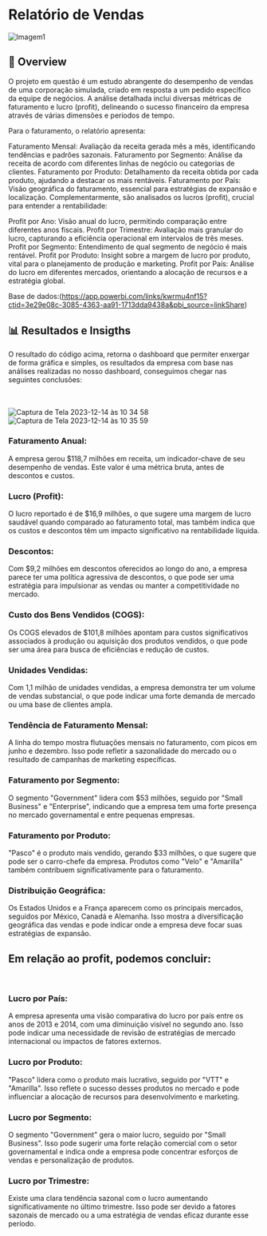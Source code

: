 <h1>Relatório de Vendas </h1>


![Imagem1](https://github.com/Cleitoncsb/meu-Portfolio/assets/142935223/b9bf12f2-c1a3-46af-a8a8-b2fade673657)


 <h2> 📌 Overview   </h2>

O projeto em questão é um estudo abrangente do desempenho de vendas de uma corporação simulada, criado em resposta a um pedido específico da equipe de negócios. A análise detalhada inclui diversas métricas de faturamento e lucro (profit), delineando o sucesso financeiro da empresa através de várias dimensões e períodos de tempo.

Para o faturamento, o relatório apresenta:

Faturamento Mensal: Avaliação da receita gerada mês a mês, identificando tendências e padrões sazonais.
Faturamento por Segmento: Análise da receita de acordo com diferentes linhas de negócio ou categorias de clientes.
Faturamento por Produto: Detalhamento da receita obtida por cada produto, ajudando a destacar os mais rentáveis.
Faturamento por País: Visão geográfica do faturamento, essencial para estratégias de expansão e localização.
Complementarmente, são analisados os lucros (profit), crucial para entender a rentabilidade:

Profit por Ano: Visão anual do lucro, permitindo comparação entre diferentes anos fiscais.
Profit por Trimestre: Avaliação mais granular do lucro, capturando a eficiência operacional em intervalos de três meses.
Profit por Segmento: Entendimento de qual segmento de negócio é mais rentável.
Profit por Produto: Insight sobre a margem de lucro por produto, vital para o planejamento de produção e marketing.
Profit por País: Análise do lucro em diferentes mercados, orientando a alocação de recursos e a estratégia global. 


   Base de dados:(https://app.powerbi.com/links/kwrmu4nf15?ctid=3e29e08c-3085-4363-aa91-1713dda9438a&pbi_source=linkShare)

<h2> 📊 Resultados e Insigths</h2>
O resultado do código acima, retorna o dashboard que permiter enxergar de forma gráfica e simples, os resultados da empresa com base nas análises realizadas no nosso dashboard, conseguimos chegar nas seguintes conclusões:<br>
<br>
<br>

![Captura de Tela 2023-12-14 às 10 34 58](https://github.com/Cleitoncsb/Desafio-de-projeto-dioPowerBI/assets/142935223/bc1af74a-d4c2-48dc-9eb1-61630e4d68e8)
![Captura de Tela 2023-12-14 às 10 35 59](https://github.com/Cleitoncsb/Desafio-de-projeto-dioPowerBI/assets/142935223/3fd3865d-b38f-4cc4-bb7e-d855f07a7292)



<h3>Faturamento Anual:</h3> A empresa gerou $118,7 milhões em receita, um indicador-chave de seu desempenho de vendas. Este valor é uma métrica bruta, antes de descontos e custos.
<h3>Lucro (Profit):</h3> O lucro reportado é de $16,9 milhões, o que sugere uma margem de lucro saudável quando comparado ao faturamento total, mas também indica que os custos e descontos têm um impacto significativo na rentabilidade líquida.
<h3>Descontos:</h3> Com $9,2 milhões em descontos oferecidos ao longo do ano, a empresa parece ter uma política agressiva de descontos, o que pode ser uma estratégia para impulsionar as vendas ou manter a competitividade no mercado.
<h3>Custo dos Bens Vendidos (COGS):</h3> Os COGS elevados de $101,8 milhões apontam para custos significativos associados à produção ou aquisição dos produtos vendidos, o que pode ser uma área para busca de eficiências e redução de custos.
<h3>Unidades Vendidas:</h3> Com 1,1 milhão de unidades vendidas, a empresa demonstra ter um volume de vendas substancial, o que pode indicar uma forte demanda de mercado ou uma base de clientes ampla.
<h3>Tendência de Faturamento Mensal:</h3> A linha do tempo mostra flutuações mensais no faturamento, com picos em junho e dezembro. Isso pode refletir a sazonalidade do mercado ou o resultado de campanhas de marketing específicas.
<h3>Faturamento por Segmento:</h3> O segmento "Government" lidera com $53 milhões, seguido por "Small Business" e "Enterprise", indicando que a empresa tem uma forte presença no mercado governamental e entre pequenas empresas.
<h3>Faturamento por Produto:</h3> "Pasco" é o produto mais vendido, gerando $33 milhões, o que sugere que pode ser o carro-chefe da empresa. Produtos como "Velo" e "Amarilla" também contribuem significativamente para o faturamento.
<h3>Distribuição Geográfica:</h3> Os Estados Unidos e a França aparecem como os principais mercados, seguidos por México, Canadá e Alemanha. Isso mostra a diversificação geográfica das vendas e pode indicar onde a empresa deve focar suas estratégias de expansão.

<h2> Em relação ao profit, podemos concluir:</h2>
<br>
<h3>Lucro por País:</h3> A empresa apresenta uma visão comparativa do lucro por país entre os anos de 2013 e 2014, com uma diminuição visível no segundo ano. Isso pode indicar uma necessidade de revisão de estratégias de mercado internacional ou impactos de fatores externos.
<h3>Lucro por Produto:</h3> "Pasco" lidera como o produto mais lucrativo, seguido por "VTT" e "Amarilla". Isso reflete o sucesso desses produtos no mercado e pode influenciar a alocação de recursos para desenvolvimento e marketing.
<h3>Lucro por Segmento:</h3> O segmento "Government" gera o maior lucro, seguido por "Small Business". Isso pode sugerir uma forte relação comercial com o setor governamental e indica onde a empresa pode concentrar esforços de vendas e personalização de produtos.
<h3>Lucro por Trimestre:</h3> Existe uma clara tendência sazonal com o lucro aumentando significativamente no último trimestre. Isso pode ser devido a fatores sazonais de mercado ou a uma estratégia de vendas eficaz durante esse período.


